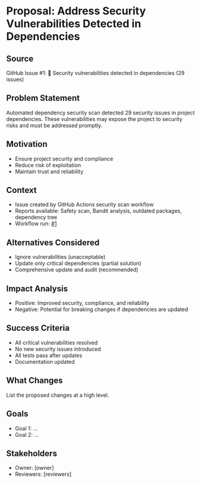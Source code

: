 # Proposal: Address Security Vulnerabilities Detected in Dependencies

## Source
GitHub Issue #1: 🚨 Security vulnerabilities detected in dependencies (29 issues)

## Problem Statement
Automated dependency security scan detected 29 security issues in project dependencies. These vulnerabilities may expose the project to security risks and must be addressed promptly.

## Motivation
- Ensure project security and compliance
- Reduce risk of exploitation
- Maintain trust and reliability

## Context
- Issue created by GitHub Actions security scan workflow
- Reports available: Safety scan, Bandit analysis, outdated packages, dependency tree
- Workflow run: [#1](https://github.com/UndiFineD/obsidian-ai-agent/actions/runs/18592976232)

## Alternatives Considered
- Ignore vulnerabilities (unacceptable)
- Update only critical dependencies (partial solution)
- Comprehensive update and audit (recommended)

## Impact Analysis
- Positive: Improved security, compliance, and reliability
- Negative: Potential for breaking changes if dependencies are updated

## Success Criteria
- All critical vulnerabilities resolved
- No new security issues introduced
- All tests pass after updates
- Documentation updated

## What Changes

List the proposed changes at a high level.


## Goals

- Goal 1: ...
- Goal 2: ...


## Stakeholders

- Owner: [owner]
- Reviewers: [reviewers]


